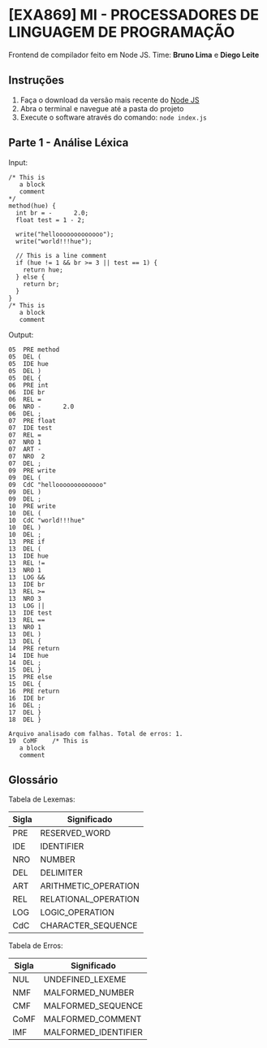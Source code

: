 # [EXA869] MI - PROCESSADORES DE LINGUAGEM DE PROGRAMAÇÃO
Frontend de compilador feito em Node JS. Time: **Bruno Lima** e **Diego Leite**

## Instruções
1. Faça o download da versão mais recente do [Node JS](https://nodejs.org/en/download/)
2. Abra o terminal e navegue até a pasta do projeto
3. Execute o software através do comando: `node index.js`

## Parte 1 - Análise Léxica
Input:
```
/* This is
   a block
   comment
*/
method(hue) {
  int br = -      2.0;
  float test = 1 - 2;

  write("hellooooooooooooo");
  write("world!!!hue");

  // This is a line comment
  if (hue != 1 && br >= 3 || test == 1) {
    return hue;
  } else {
    return br;
  }
}
/* This is
   a block
   comment
```

Output:
```
05	PRE	method
05	DEL	(
05	IDE	hue
05	DEL	)
05	DEL	{
06	PRE	int
06	IDE	br
06	REL	=
06	NRO	-      2.0
06	DEL	;
07	PRE	float
07	IDE	test
07	REL	=
07	NRO	1
07	ART	-
07	NRO	 2
07	DEL	;
09	PRE	write
09	DEL	(
09	CdC	"hellooooooooooooo"
09	DEL	)
09	DEL	;
10	PRE	write
10	DEL	(
10	CdC	"world!!!hue"
10	DEL	)
10	DEL	;
13	PRE	if
13	DEL	(
13	IDE	hue
13	REL	!=
13	NRO	1
13	LOG	&&
13	IDE	br
13	REL	>=
13	NRO	3
13	LOG	||
13	IDE	test
13	REL	==
13	NRO	1
13	DEL	)
13	DEL	{
14	PRE	return
14	IDE	hue
14	DEL	;
15	DEL	}
15	PRE	else
15	DEL	{
16	PRE	return
16	IDE	br
16	DEL	;
17	DEL	}
18	DEL	}

Arquivo analisado com falhas. Total de erros: 1.
19	CoMF	/* This is
   a block
   comment
```

## Glossário

Tabela de Lexemas:

| Sigla | Significado          |
|-------|----------------------|
| PRE   | RESERVED_WORD        |
| IDE   | IDENTIFIER           |
| NRO   | NUMBER               |
| DEL   | DELIMITER            |
| ART   | ARITHMETIC_OPERATION |
| REL   | RELATIONAL_OPERATION |
| LOG   | LOGIC_OPERATION      |
| CdC   | CHARACTER_SEQUENCE   |

Tabela de Erros:

| Sigla | Significado          |
|-------|----------------------|
| NUL   | UNDEFINED_LEXEME     |
| NMF   | MALFORMED_NUMBER     |
| CMF   | MALFORMED_SEQUENCE   |
| CoMF  | MALFORMED_COMMENT    |
| IMF   | MALFORMED_IDENTIFIER |
